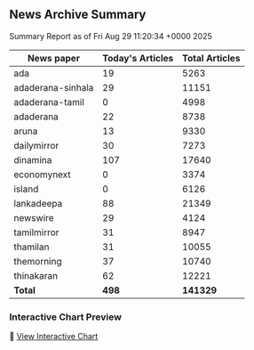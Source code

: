 <!-- @format -->

## News Archive Summary

Summary Report as of Fri Aug 29 11:20:34 +0000 2025

| News paper         | Today's Articles | Total Articles |
|--------------------|------------------|----------------|
| ada               | 19          | 5263        |
| adaderana-sinhala               | 29          | 11151        |
| adaderana-tamil               | 0          | 4998        |
| adaderana               | 22          | 8738        |
| aruna               | 13          | 9330        |
| dailymirror               | 30          | 7273        |
| dinamina               | 107          | 17640        |
| economynext               | 0          | 3374        |
| island               | 0          | 6126        |
| lankadeepa               | 88          | 21349        |
| newswire               | 29          | 4124        |
| tamilmirror               | 31          | 8947        |
| thamilan               | 31          | 10055        |
| themorning               | 37          | 10740        |
| thinakaran               | 62          | 12221        |
| **Total**          | **498**      | **141329** |

### Interactive Chart Preview
🔗 [View Interactive Chart](https://itscharukadeshan.github.io/sl_news_archive_data/news_chart_by_newspaper.html)


